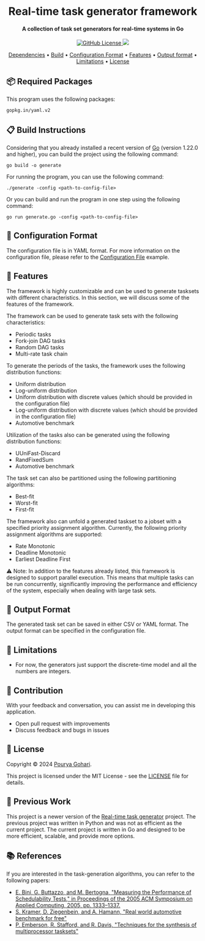 <h1 align="center">
  <br>
  Real-time task generator framework
  <br>
</h1>

<h4 align="center">A collection of task set generators for real-time systems in Go</h4>
<p align="center">
 
  <a href="https://github.com/porya-gohary/real-time-task-generator-framework/blob/master/LICENSE">
     <img alt="GitHub License" src="https://img.shields.io/github/license/porya-gohary/real-time-task-generator-framework">
  </a>
    <img src="https://img.shields.io/badge/Made%20with-Go-orange">

</p>

<p align="center">
  <a href="#-required-packages">Dependencies</a> •
  <a href="#-build-instructions">Build</a> •
  <a href="#-configuration-format">Configuration Format</a> •
  <a href="#-features">Features</a> •
  <a href="#-output-format">Output format</a> •
  <a href="#-limitations">Limitations</a> •
  <a href="#-license">License</a>
</p>

## 📦 Required Packages
This program uses the following packages:

```
gopkg.in/yaml.v2
```

## 📋 Build Instructions
Considering that you already installed a recent version of [Go](https://go.dev) (version 1.22.0 and higher), you can build the project using the following command:
```
go build -o generate
```
For running the program, you can use the following command:
```
./generate -config <path-to-config-file>
```
Or you can build and run the program in one step using the following command:
```
go run generate.go -config <path-to-config-file>
```

## 📝 Configuration Format
The configuration file is in YAML format.
For more information on the configuration file, please refer to the [Configuration File](examples/example-1.yaml) example.

## 🔧 Features
The framework is highly customizable and can be used to generate tasksets with different characteristics. In this section, we will discuss some of the features of the framework. 

The framework can be used to generate task sets with the following characteristics:
- Periodic tasks
- Fork-join DAG tasks
- Random DAG tasks
- Multi-rate task chain

To generate the periods of the tasks, the framework uses the following distribution functions:
- Uniform distribution
- Log-uniform distribution
- Uniform distribution with discrete values (which should be provided in the configuration file)
- Log-uniform distribution with discrete values (which should be provided in the configuration file)
- Automotive benchmark

Utilization of the tasks also can be generated using the following distribution functions:
- UUniFast-Discard
- RandFixedSum
- Automotive benchmark

The task set can also be partitioned using the following partitioning algorithms:
- Best-fit
- Worst-fit
- First-fit

The framework also can unfold a generated taskset to a jobset with a specified priority assignment algorithm.
Currently, the following priority assignment algorithms are supported:
- Rate Monotonic
- Deadline Monotonic
- Earliest Deadline First

⚠️ Note: In addition to the features already listed, this framework is designed to support parallel execution. This means that multiple tasks can be run concurrently, significantly improving the performance and efficiency of the system, especially when dealing with large task sets.

## 📄 Output Format
The generated task set can be saved in either CSV or YAML format. 
The output format can be specified in the configuration file.


## 🚧 Limitations
- For now, the generators just support the discrete-time model and all the numbers are integers.

## 🌱 Contribution
With your feedback and conversation, you can assist me in developing this application.
- Open pull request with improvements
- Discuss feedback and bugs in issues

## 📜 License
Copyright © 2024 [Pourya Gohari](https://pourya-gohari.ir).

This project is licensed under the MIT License - see the [LICENSE](LICENSE) file for details.

## 🔄 Previous Work
This project is a newer version of the [Real-time task generator](https://github.com/porya-gohary/real-time-task-generators) project. The previous project was written in Python and was not as efficient as the current project. The current project is written in Go and designed to be more efficient, scalable, and provide more options.


## 📚 References
If you are interested in the task-generation algorithms, you can refer to the following papers:
* [E. Bini, G. Buttazzo, and M. Bertogna, "Measuring the Performance of Schedulability Tests," in Proceedings of the 2005 ACM Symposium on Applied Computing, 2005, pp. 1333–1337.](https://dl.acm.org/doi/abs/10.1007/s11241-005-0507-9)
* [S. Kramer, D. Ziegenbein, and A. Hamann, "Real world automotive benchmark for free"](http://rtn.ecrts.org/forum/download/WATERS15_Real_World_Automotive_Benchmark_For_Free.pdf)
* [P. Emberson, R. Stafford, and R. Davis, "Techniques for the synthesis of multiprocessor tasksets"](http://retis.sssup.it/waters2010/waters2010.pdf#page=6)
